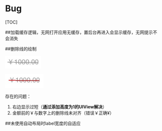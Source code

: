 # Bug

[TOC]



##加载缓存逻辑，无网打开应用无缓存，置后台再进入会显示缓存，无网提示不会消失

##删除线的绘制

![删除线](media/14701847951202/%E5%88%A0%E9%99%A4%E7%BA%BF.jpg)

![FullSizeRende](media/14701847951202/FullSizeRender.jpg)

存在的问题：
1. 右边显示过短（**通过添加高度为1的UIView解决**）
2. 金额前的￥与数字上的删除线未对齐（错误￥正确¥）

##未使用自动布局时label宽度的自适应






